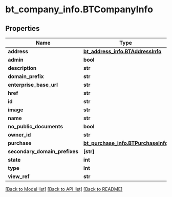 # bt_company_info.BTCompanyInfo

## Properties
Name | Type | Description | Notes
------------ | ------------- | ------------- | -------------
**address** | [**bt_address_info.BTAddressInfo**](BTAddressInfo.md) |  | [optional] 
**admin** | **bool** |  | [optional] 
**description** | **str** |  | [optional] 
**domain_prefix** | **str** |  | [optional] 
**enterprise_base_url** | **str** |  | [optional] 
**href** | **str** |  | [optional] 
**id** | **str** |  | [optional] 
**image** | **str** |  | [optional] 
**name** | **str** |  | [optional] 
**no_public_documents** | **bool** |  | [optional] 
**owner_id** | **str** |  | [optional] 
**purchase** | [**bt_purchase_info.BTPurchaseInfo**](BTPurchaseInfo.md) |  | [optional] 
**secondary_domain_prefixes** | **[str]** |  | [optional] 
**state** | **int** |  | [optional] 
**type** | **int** |  | [optional] 
**view_ref** | **str** |  | [optional] 

[[Back to Model list]](../README.md#documentation-for-models) [[Back to API list]](../README.md#documentation-for-api-endpoints) [[Back to README]](../README.md)


